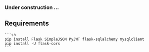 ### Under construction ...

## Requirements
    ```sh
    pip install Flask SimpleJSON PyJWT flask-sqlalchemy mysqlclient
    pip install -U flask-cors
    ```

